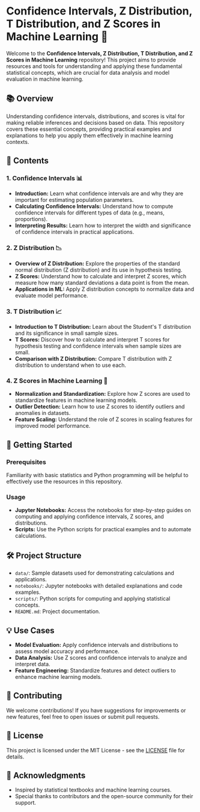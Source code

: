 # Confidence Intervals, Z Distribution, T Distribution, and Z Scores in Machine Learning 📏

Welcome to the **Confidence Intervals, Z Distribution, T Distribution, and Z Scores in Machine Learning** repository! This project aims to provide resources and tools for understanding and applying these fundamental statistical concepts, which are crucial for data analysis and model evaluation in machine learning.

## 📚 Overview

Understanding confidence intervals, distributions, and scores is vital for making reliable inferences and decisions based on data. This repository covers these essential concepts, providing practical examples and explanations to help you apply them effectively in machine learning contexts.

## 📖 Contents

### 1. **Confidence Intervals** 📊
   - **Introduction:** Learn what confidence intervals are and why they are important for estimating population parameters.
   - **Calculating Confidence Intervals:** Understand how to compute confidence intervals for different types of data (e.g., means, proportions).
   - **Interpreting Results:** Learn how to interpret the width and significance of confidence intervals in practical applications.

### 2. **Z Distribution** 📉
   - **Overview of Z Distribution:** Explore the properties of the standard normal distribution (Z distribution) and its use in hypothesis testing.
   - **Z Scores:** Understand how to calculate and interpret Z scores, which measure how many standard deviations a data point is from the mean.
   - **Applications in ML:** Apply Z distribution concepts to normalize data and evaluate model performance.

### 3. **T Distribution** 📈
   - **Introduction to T Distribution:** Learn about the Student's T distribution and its significance in small sample sizes.
   - **T Scores:** Discover how to calculate and interpret T scores for hypothesis testing and confidence intervals when sample sizes are small.
   - **Comparison with Z Distribution:** Compare T distribution with Z distribution to understand when to use each.

### 4. **Z Scores in Machine Learning** 🤖
   - **Normalization and Standardization:** Explore how Z scores are used to standardize features in machine learning models.
   - **Outlier Detection:** Learn how to use Z scores to identify outliers and anomalies in datasets.
   - **Feature Scaling:** Understand the role of Z scores in scaling features for improved model performance.

## 🚀 Getting Started

### Prerequisites
Familiarity with basic statistics and Python programming will be helpful to effectively use the resources in this repository.

### Usage
- **Jupyter Notebooks:** Access the notebooks for step-by-step guides on computing and applying confidence intervals, Z scores, and distributions.
- **Scripts:** Use the Python scripts for practical examples and to automate calculations.

## 🛠️ Project Structure
- `data/`: Sample datasets used for demonstrating calculations and applications.
- `notebooks/`: Jupyter notebooks with detailed explanations and code examples.
- `scripts/`: Python scripts for computing and applying statistical concepts.
- `README.md`: Project documentation.

## 💡 Use Cases
- **Model Evaluation:** Apply confidence intervals and distributions to assess model accuracy and performance.
- **Data Analysis:** Use Z scores and confidence intervals to analyze and interpret data.
- **Feature Engineering:** Standardize features and detect outliers to enhance machine learning models.

## 🤝 Contributing
We welcome contributions! If you have suggestions for improvements or new features, feel free to open issues or submit pull requests.

## 📄 License
This project is licensed under the MIT License - see the [LICENSE](LICENSE) file for details.

## 👥 Acknowledgments
- Inspired by statistical textbooks and machine learning courses.
- Special thanks to contributors and the open-source community for their support.
